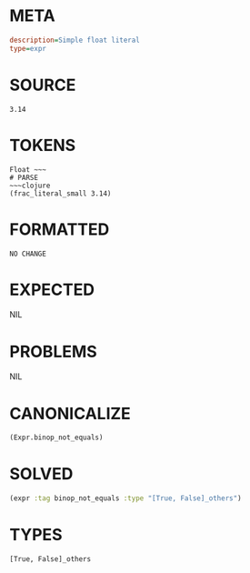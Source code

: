 # META
~~~ini
description=Simple float literal
type=expr
~~~
# SOURCE
~~~roc
3.14
~~~
# TOKENS
~~~text
Float ~~~
# PARSE
~~~clojure
(frac_literal_small 3.14)
~~~
# FORMATTED
~~~roc
NO CHANGE
~~~
# EXPECTED
NIL
# PROBLEMS
NIL
# CANONICALIZE
~~~clojure
(Expr.binop_not_equals)
~~~
# SOLVED
~~~clojure
(expr :tag binop_not_equals :type "[True, False]_others")
~~~
# TYPES
~~~roc
[True, False]_others
~~~
